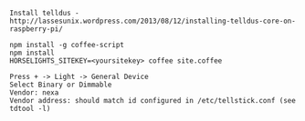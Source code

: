    Install telldus - http://lassesunix.wordpress.com/2013/08/12/installing-telldus-core-on-raspberry-pi/

    npm install -g coffee-script
    npm install
    HORSELIGHTS_SITEKEY=<yoursitekey> coffee site.coffee

    Press + -> Light -> General Device
    Select Binary or Dimmable
    Vendor: nexa
    Vendor address: should match id configured in /etc/tellstick.conf (see tdtool -l)


